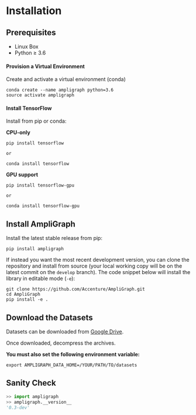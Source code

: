 
# Installation

## Prerequisites

* Linux Box
* Python ≥ 3.6

#### Provision a Virtual Environment

Create and activate a virtual environment (conda)

```
conda create --name ampligraph python=3.6
source activate ampligraph
```

#### Install TensorFlow

Install from pip or conda:

**CPU-only**

```
pip install tensorflow

or 

conda install tensorflow
```

**GPU support**

```
pip install tensorflow-gpu

or 

conda install tensorflow-gpu
```


## Install AmpliGraph


Install the latest stable release from pip:

```
pip install ampligraph
```

If instead you want the most recent development version, you can clone the repository
and install from source (your local working copy will be on the latest commit on the `develop` branch).
The code snippet below will install the library in editable mode (`-e`):

```
git clone https://github.com/Accenture/AmpliGraph.git
cd AmpliGraph
pip install -e .
```


## Download the Datasets

Datasets can be downloaded from [Google Drive](https://drive.google.com/drive/folders/16GBu89NCVyyYetry91tMntzpV_mSQ-gK?usp=sharing).

Once downloaded, decompress the archives.

**You must also set the following environment variable:**

```
export AMPLIGRAPH_DATA_HOME=/YOUR/PATH/TO/datasets
```


## Sanity Check

```python
>> import ampligraph
>> ampligraph.__version__
'0.3-dev'
```
